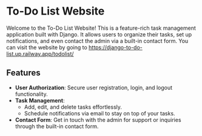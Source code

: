 # To-Do List Website

Welcome to the To-Do List Website! This is a feature-rich task management application built with Django. It allows users to organize their tasks, set up notifications, and even contact the admin via a built-in contact form.
You can visit the website by going to https://django-to-do-list.up.railway.app/todolist/

## Features

- **User Authorization**: Secure user registration, login, and logout functionality.
- **Task Management**:
  - Add, edit, and delete tasks effortlessly.
  - Schedule notifications via email to stay on top of your tasks.
- **Contact Form**: Get in touch with the admin for support or inquiries through the built-in contact form.



